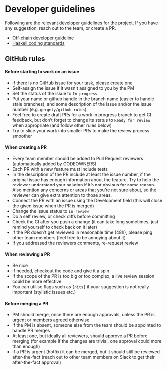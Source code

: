 # Developer guidelines

Following are the relevant developer guidelines for the project. If you have any suggestion, reach out to the team,
or create a PR.

- [Off-chain developer guideline](./offchain/CONTRIBUTING.md)
- [Haskell coding standards](./onchain/STANDARDS.md)

## GitHub rules

#### Before starting to work on an issue
- If there is no GitHub issue for your task, please create one
- Self-assign the issue if it wasn't assigned to you by the PM
- Set the status of the issue to `In progress`
- Put your name or github handle in the branch name (easier to handle stale branches), and some description of the issue and/or
  the issue number (e.g. `gergely/github-rules`)
- Feel free to create draft PRs for a work in progress branch to get CI feedback, but don’t forget to change its status to
  `Ready for review` when appropriate (and follow other rules below)
- Try to slice your work into smaller PRs to make the review process smoother

#### When creating a PR
- Every team member should be added to Pull Request reviewers (automatically added by CODEOWNERS)
- Each PR with a new feature must include tests
- In the description of the PR include at least the issue number, if the original issue has enough information about the feature.
  Try to help the reviewer understand your solution if it’s not obvious for some reason. Also mention any concerns or areas that
  you’re not sure about, so the reviewer can give extra attention to those areas.
- Connect the PR with an issue using the Development field (this will close the given issue when the PR is merged)
- Change the issue status to `In review`
- Do a self review, or check diffs before committing
- Check the CI after you push a change (it can take long sometimes, just remind yourself to check back on it later)
- If the PR doesn’t get reviewed in reasonable time (48h), please ping other team members (feel free to be annoying about it)
- If you addressed the reviewers comments, re-request review

#### When reviewing a PR
- Be nice
- If needed, checkout the code and give it a spin
- If the scope of the PR is too big or too complex, a live review session could be more effective
- You can utilise flags such as `[nits]` if your suggestion is not really important (stylistic issues etc.)

#### Before merging a PR
- PM should merge, once there are enough approvals, unless the PR is urgent or members agreed otherwise
- If the PM is absent, someone else from the team should be appointed to handle PR merges
- At least one, but ideally all reviewers, should approve a PR before merging (for example if the changes are trivial, one approval
  could more than enough)
- If a PR is urgent (hotfix) it can be merged, but it should still be reviewed after-the-fact (reach out to other team members on
  Slack to get their after-the-fact approval)
